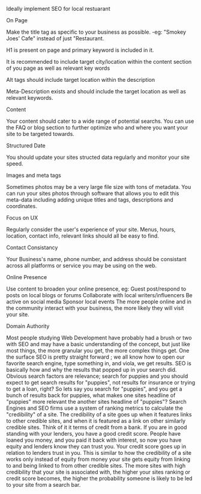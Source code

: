Ideally implement SEO for local restuarant

On Page 

Make the title tag as specific to your business as possible. 
    -eg: "Smokey Joes' Cafe" instead of just "Restaurant.

H1 is present on page and primary keyword is included in it. 

It is recommended to include target city/location within the content section of you page as well as relevant key words

Alt tags should include target location within the description

Meta-Description exists and should include the target location as well as relevant keywords. 

Content

Your content should cater to a wide range of potential searchs. You can use the FAQ or blog section to further optimize who and where you want your site to be targeted towards.

Structured Date

You should update your sites structed data regularly and monitor your site speed.

Images and meta tags

Sometimes photos may be a very large file size with tons of metadata. You can run your sites photos through software that allows you to edit this meta-data including adding unique titles and tags, descriptions and coordinates.

Focus on UX

Regularly consider the user's experience of your site. Menus, hours, location, contact info, relevant links should all be easy to find. 

Contact Consistancy

Your Business's name, phone number, and address should be consistant across all platforms or service you may be using on the web. 

Online Presence

Use content to broaden your online presence, eg:
    Guest post/respond to posts on local blogs or forums
    Collaborate with local writers/influencers
    Be active on social media
    Sponsor local events
The more people online and in the community interact with your business, the more likely they will visit your site.



Domain Authority

Most people studying Web Development have probably had a brush or two with SEO and may have a basic understanding of the concept, but just like most things, the more granular you get, the more complex things get. One the surface SEO is pretty straight forward ; we all know how to open our favorite search engine, type something in, and viola, we get results. SEO is basically how and why the results that popped up in your search did. Obvious search factors are relevance; search for puppies and you should expect to get search results for "puppies", not results for insurance or trying to get a loan, right? So lets say you search for "puppies", and you get a bunch of results back for puppies, what makes one sites headline of "puppies" more relevant the another sites headline of "puppies"? Search Engines and SEO firms use a system of ranking metrics to calculate the "credibility" of a site. The credibility of a site goes up when it features links to other credible sites, and when it is featured as a link on other similarly credible sites. Think of it it terms of credit from a bank. If you are in good standing with your lenders, you have a good credit score. People have loaned you money, and you paid it back with interest, so now you have equity and lenders know they can trust you. Your credit score goes up in relation to lenders trust in you. This is similar to how the credibility of a site works only instead of equity from money your site gets equity from linking to and being linked to from other credible sites. The more sites with high credibility that your site is associated with, the higher your sites ranking or credit score becomes, the higher the probability someone is likely to be led to your site from a search bar.